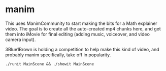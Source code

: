 manim
=======

This uses ManimCommunity to start making the bits for a Math explainer video.
The goal is to create all the auto-created mp4 chunks here, and get them into iMovie
for final editing (adding music, voiceover, and video camera input).

3Blue1Brown is holding a competition to help make this kind of video, and probably manim specifically, take off in popularity.

```
./runit MainScene && ./showit MainScene
```
